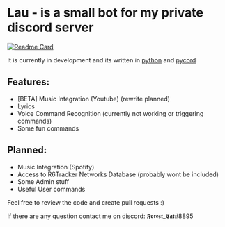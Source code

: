 # Lau - is a small bot for my private discord server

[![Readme Card](https://github-readme-stats.vercel.app/api/pin/?username=forest-cat&repo=Lau&theme=dracula&hide_border=true)](https://github.com/forest-cat/Lau) <br />

It is currently in development and its written in [python](https://python.org) and [pycord](https://github.com/Pycord-Development/pycord)

## Features:
- [BETA] Music Integration (Youtube) (rewrite planned)
- Lyrics
- Voice Command Recognition (currently not working or triggering commands)
- Some fun commands

## Planned:
- Music Integration (Spotify)
- Access to R6Tracker Networks Database (probably wont be included)
- Some Admin stuff
- Useful User commands


Feel free to review the code and create pull requests :)

If there are any question contact me on discord: 𝕱𝖔𝖗𝖊𝖘𝖙_𝕮𝖆𝖙#8895
